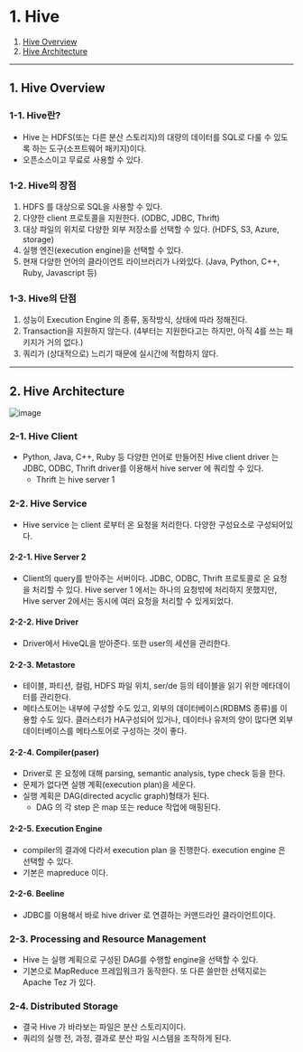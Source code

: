 # 1. Hive

1. [Hive Overview](#1-Hive-Overview)
2. [Hive Architecture](#2-Hive-Architecture)

---

## 1. Hive Overview

### 1-1. Hive란?
- Hive 는 HDFS(또는 다른 분산 스토리지)의 대량의 데이터를 SQL로 다룰 수 있도록 하는 도구(소프트웨어 패키지)이다.
- 오픈소스이고 무료로 사용할 수 있다.

### 1-2. Hive의 장점
1. HDFS 를 대상으로 SQL을 사용할 수 있다.
2. 다양한 client 프로토콜을 지원한다. (ODBC, JDBC, Thrift)
3. 대상 파일의 위치로 다양한 외부 저장소를 선택할 수 있다. (HDFS, S3, Azure, storage)
4. 실행 엔진(execution engine)을 선택할 수 있다.
5. 현재 다양한 언어의 클라이언트 라이브러리가 나와있다. (Java, Python, C++, Ruby, Javascript 등)

### 1-3. Hive의 단점
1. 성능이 Execution Engine 의 종류, 동작방식, 상태에 따라 정해진다.
2. Transaction을 지원하지 않는다. (4부터는 지원한다고는 하지만, 아직 4를 쓰는 패키지가 거의 없다.)
3. 쿼리가 (상대적으로) 느리기 때문에 실시간에 적합하지 않다.

---

## 2. Hive Architecture

![image](https://github.com/seonwook97/Data-Engineering/assets/92377162/6897d179-fe9f-4b98-9ec4-aacc1939c832)

### 2-1. Hive Client
- Python, Java, C++, Ruby 등 다양한 언어로 만들어진 Hive client driver 는 JDBC, ODBC, Thrift driver를 이용해서 hive server 에 쿼리할 수 있다.
  - Thrift 는 hive server 1

### 2-2. Hive Service
- Hive service 는 client 로부터 온 요청을 처리한다. 다양한 구성요소로 구성되어있다.

#### 2-2-1. Hive Server 2
- Client의 query를 받아주는 서버이다. JDBC, ODBC, Thrift 프로토콜로 온 요청을 처리할 수 있다. Hive server 1 에서는 하나의 요청밖에 처리하지 못했지만, Hive server 2에서는 동시에 여러 요청을 처리할 수 있게되었다.

#### 2-2-2. Hive Driver
- Driver에서 HiveQL을 받아준다. 또한 user의 세션을 관리한다.

#### 2-2-3. Metastore
- 테이블, 파티션, 컬럼, HDFS 파일 위치, ser/de 등의 테이블을 읽기 위한 메타데이터를 관리한다.
- 메타스토어는 내부에 구성할 수도 있고, 외부의 데이터베이스(RDBMS 종류)를 이용할 수도 있다. 클러스터가 HA구성되어 있거나, 데이터나 유저의 양이 많다면 외부 데이터베이스를 메타스토어로 구성하는 것이 좋다.

#### 2-2-4. Compiler(paser)
- Driver로 온 요청에 대해 parsing, semantic analysis, type check 등을 한다.
- 문제가 없다면 실행 계획(execution plan)을 세운다.
- 실행 계획은 DAG(directed acyclic graph)형태가 된다.
  - DAG 의 각 step 은 map 또는 reduce 작업에 매핑된다.

#### 2-2-5. Execution Engine
- compiler의 결과에 다라서 execution plan 을 진행한다. execution engine 은 선택할 수 있다.
- 기본은 mapreduce 이다.

#### 2-2-6. Beeline
- JDBC를 이용해서 바로 hive driver 로 연결하는 커맨드라인 클라이언트이다.

### 2-3. Processing and Resource Management
- Hive 는 실행 계획으로 구성된 DAG를 수행할 engine을 선택할 수 있다.
- 기본으로 MapReduce 프레임워크가 동작한다. 또 다른 쓸만한 선택지로는 Apache Tez 가 있다.

### 2-4. Distributed Storage
- 결국 Hive 가 바라보는 파일은 분산 스토리지이다.
- 쿼리의 실행 전, 과정, 결과로 분산 파일 시스템을 조작하게 된다.







